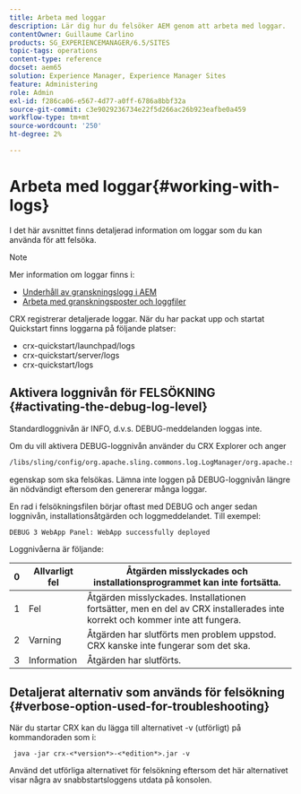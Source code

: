 ```yaml
---
title: Arbeta med loggar
description: Lär dig hur du felsöker AEM genom att arbeta med loggar.
contentOwner: Guillaume Carlino
products: SG_EXPERIENCEMANAGER/6.5/SITES
topic-tags: operations
content-type: reference
docset: aem65
solution: Experience Manager, Experience Manager Sites
feature: Administering
role: Admin
exl-id: f286ca06-e567-4d77-a0ff-6786a8bbf32a
source-git-commit: c3e9029236734e22f5d266ac26b923eafbe0a459
workflow-type: tm+mt
source-wordcount: '250'
ht-degree: 2%

---
```


# Arbeta med loggar{#working-with-logs}

I det här avsnittet finns detaljerad information om loggar som du kan använda för att felsöka.

>[!NOTE]
>
>Mer information om loggar finns i:
>
>* [Underhåll av granskningslogg i AEM](/help/sites-administering/operations-audit-log.md)
>* [Arbeta med granskningsposter och loggfiler](/help/sites-deploying/monitoring-and-maintaining.md#working-with-audit-records-and-log-files)

CRX registrerar detaljerade loggar. När du har packat upp och startat Quickstart finns loggarna på följande platser:

* crx-quickstart/launchpad/logs
* crx-quickstart/server/logs
* crx-quickstart/logs

## Aktivera loggnivån för FELSÖKNING {#activating-the-debug-log-level}

Standardloggnivån är INFO, d.v.s. DEBUG-meddelanden loggas inte.

Om du vill aktivera DEBUG-loggnivån använder du CRX Explorer och anger

```xml
/libs/sling/config/org.apache.sling.commons.log.LogManager/org.apache.sling.commons.log.level
```

egenskap som ska felsökas. Lämna inte loggen på DEBUG-loggnivån längre än nödvändigt eftersom den genererar många loggar.

En rad i felsökningsfilen börjar oftast med DEBUG och anger sedan loggnivån, installationsåtgärden och loggmeddelandet. Till exempel:

```xml
DEBUG 3 WebApp Panel: WebApp successfully deployed
```

Loggnivåerna är följande:

| 0 | Allvarligt fel | Åtgärden misslyckades och installationsprogrammet kan inte fortsätta. |
|---|---|---|
| 1 | Fel | Åtgärden misslyckades. Installationen fortsätter, men en del av CRX installerades inte korrekt och kommer inte att fungera. |
| 2 | Varning | Åtgärden har slutförts men problem uppstod. CRX kanske inte fungerar som det ska. |
| 3 | Information | Åtgärden har slutförts. |

## Detaljerat alternativ som används för felsökning {#verbose-option-used-for-troubleshooting}

När du startar CRX kan du lägga till alternativet -v (utförligt) på kommandoraden som i:

` java -jar crx-<*version*>-<*edition*>.jar -v`

Använd det utförliga alternativet för felsökning eftersom det här alternativet visar några av snabbstartsloggens utdata på konsolen.
